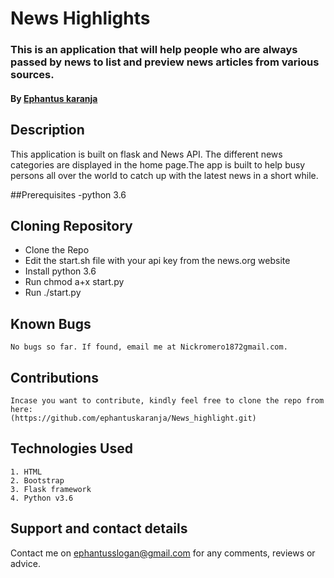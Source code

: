 # News Highlights
### This is an application that will help people who are always passed by news to list and preview news articles from various sources.
#### By **[Ephantus karanja](https://github.com/ephantuskaranja)**
## Description
This application is built on flask and News API. The different news categories are displayed in the home page.The app is built to help busy persons all over the world to catch up with the latest news in a short while.

##Prerequisites
  -python 3.6


## Cloning Repository
  - Clone the Repo
  - Edit the start.sh file with your api key from the news.org website
  - Install python 3.6
  - Run chmod a+x start.py
  - Run ./start.py
## Known Bugs
    No bugs so far. If found, email me at Nickromero1872gmail.com.

## Contributions
    Incase you want to contribute, kindly feel free to clone the repo from here:
    (https://github.com/ephantuskaranja/News_highlight.git)

## Technologies Used
    1. HTML
    2. Bootstrap
    3. Flask framework
    4. Python v3.6

## Support and contact details
Contact me on ephantusslogan@gmail.com for any comments, reviews or advice.
